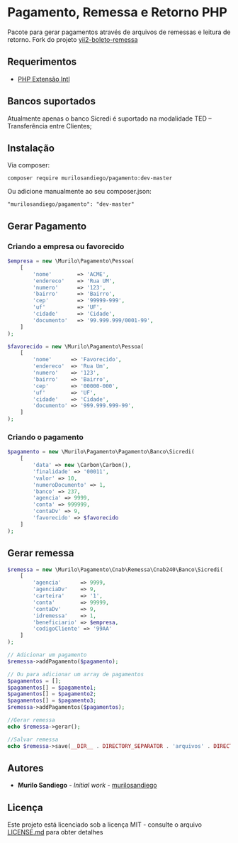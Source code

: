 # Pagamento, Remessa e Retorno PHP
Pacote para gerar pagamentos através de arquivos de remessas e leitura de 
retorno. Fork do projeto [yii2-boleto-remessa](http://newerton.github.io/yii2-boleto-remessa/)

## Requerimentos
- [PHP Extensão Intl](http://php.net/manual/pt_BR/book.intl.php)


## Bancos suportados
Atualmente apenas o banco Sicredi é suportado na modalidade TED – Transferência entre Clientes;

## Instalação
Via composer:

```
composer require murilosandiego/pagamento:dev-master
```

Ou adicione manualmente ao seu composer.json:

```
"murilosandiego/pagamento": "dev-master"
```

## Gerar Pagamento


### Criando a empresa ou favorecido

```php
$empresa = new \Murilo\Pagamento\Pessoa(
    [
        'nome'        => 'ACME',
        'endereco'    => 'Rua UM',
        'numero'      => '123',
        'bairro'      => 'Bairro',
        'cep'         => '99999-999',
        'uf'          => 'UF',
        'cidade'      => 'Cidade',
        'documento'   => '99.999.999/0001-99',
    ]
);

$favorecido = new \Murilo\Pagamento\Pessoa(
    [
        'nome'      => 'Favorecido',
        'endereco'  => 'Rua Um',
        'numero'    => '123',
        'bairro'    => 'Bairro',
        'cep'       => '00000-000',
        'uf'        => 'UF',
        'cidade'    => 'Cidade',
        'documento' => '999.999.999-99',
    ]
);
```

### Criando o pagamento

```php
$pagamento = new \Murilo\Pagamento\Pagamento\Banco\Sicredi(
    [
        'data' => new \Carbon\Carbon(),
        'finalidade' => '00011',
        'valor' => 10,
        'numeroDocumento' => 1,
        'banco' => 237,
        'agencia' => 9999,
        'conta' => 999999,
        'contaDv' => 9,
        'favorecido' => $favorecido
    ]
);
```


## Gerar remessa

```php
$remessa = new \Murilo\Pagamento\Cnab\Remessa\Cnab240\Banco\Sicredi(
    [
        'agencia'      => 9999,
        'agenciaDv'    => 9,
        'carteira'     => '1',
        'conta'        => 99999,
        'contaDv'      => 9,
        'idremessa'    => 1,
        'beneficiario' => $empresa,
        'codigoCliente' => '99AA'
    ]
);

// Adicionar um pagamento
$remessa->addPagamento($pagamento);

// Ou para adicionar um array de pagamentos
$pagamentos = [];
$pagamentos[] = $pagamento1;
$pagamentos[] = $pagamento2;
$pagamentos[] = $pagamento3;
$remessa->addPagamentos($pagamentos);

//Gerar remessa
echo $remessa->gerar();

//Salvar remessa
echo $remessa->save(__DIR__ . DIRECTORY_SEPARATOR . 'arquivos' . DIRECTORY_SEPARATOR . 'sicredi_pagamento.txt');
```
## Autores

* **Murilo Sandiego** - *Initial work* - [murilosandiego](https://github.com/murilosandiego)

## Licença

Este projeto está licenciado sob a licença MIT - consulte o arquivo [LICENSE.md](LICENSE.md) para obter detalhes
